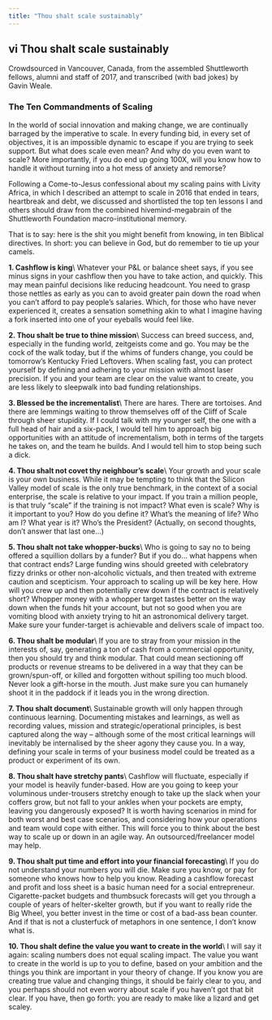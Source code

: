 ```yaml
---
title: "Thou shalt scale sustainably"
---
```


## **vi** Thou shalt scale sustainably

Crowdsourced in Vancouver, Canada, from the assembled Shuttleworth fellows, alumni and staff of 2017, and transcribed (with bad jokes) by Gavin&nbsp;Weale.

### The Ten Commandments of Scaling

In the world of social innovation and making change, we are continually barraged by the imperative to scale. In every funding bid, in every set of objectives, it is an impossible dynamic to escape if you are trying to seek support. But what does scale even mean? And why do you even want to scale? More importantly, if you do end up going 100X, will you know how to handle it without turning into a hot mess of anxiety and remorse?

Following a Come-to-Jesus confessional about my scaling pains with Livity Africa, in which I described an attempt to scale in 2016 that ended in tears, heartbreak and debt, we discussed and shortlisted the top ten lessons I and others should draw from the combined hivemind-megabrain of the Shuttleworth Foundation macro-institutional memory.

That is to say: here is the shit you might benefit from knowing, in ten Biblical directives. In short: you can believe in God, but do remember to tie up your camels.

**1. Cashflow is king**\\
Whatever your P&L or balance sheet says, if you see minus signs in your cashflow then you have to take action, and quickly. This may mean painful decisions like reducing headcount. You need to grasp those nettles as early as you can to avoid greater pain down the road when you can’t afford to pay people’s salaries. Which, for those who have never experienced it, creates a sensation something akin to what I imagine having a fork inserted into one of your eyeballs would feel like.

**2. Thou shalt be true to thine mission**\\
Success can breed success, and, especially in the funding world, zeitgeists come and go. You may be the cock of the walk today, but if the whims of funders change, you could be tomorrow’s Kentucky Fried Leftovers. When scaling fast, you can protect yourself by defining and adhering to your mission with almost laser precision. If you and your team are clear on the value want to create, you are less likely to sleepwalk into bad funding relationships.

**3. Blessed be the incrementalist**\\
There are hares. There are tortoises. And there are lemmings waiting to throw themselves off of the Cliff of Scale through sheer stupidity. If I could talk with my younger self, the one with a full head of hair and a six-pack, I would tell him to approach big opportunities with an attitude of incrementalism, both in terms of the targets he takes on, and the team he builds. And I would tell him to stop being such a dick.

**4. Thou shalt not covet thy neighbour’s scale**\\
Your growth and your scale is your own business. While it may be tempting to think that the Silicon Valley model of scale is the only true benchmark, in the context of a social enterprise, the scale is relative to your impact. If you train a million people, is that truly “scale” if the training is not impact? What even is scale? Why is it important to you? How do you define it? What’s the meaning of life? Who am I? What year is it? Who’s the President? (Actually, on second thoughts, don’t answer that last one…)

**5. Thou shalt not take whopper-bucks**\\
Who is going to say no to being offered a squillion dollars by a funder? But if you do… what happens when that contract ends? Large funding wins should greeted with celebratory fizzy drinks or other non-alcoholic victuals, and then treated with extreme caution and scepticism. Your approach to scaling up will be key here. How will you crew up and then potentially crew down if the contract is relatively short? Whopper money with a whopper target tastes better on the way down when the funds hit your account, but not so good when you are vomiting blood with anxiety trying to hit an astronomical delivery target. Make sure your funder-target is achievable and delivers scale of impact too.

**6. Thou shalt be modular**\\
If you are to stray from your mission in the interests of, say, generating a ton of cash from a commercial opportunity, then you should try and think modular. That could mean sectioning off products or revenue streams to be delivered in a way that they can be grown/spun-off, or killed and forgotten without spilling too much blood. Never look a gift-horse in the mouth. Just make sure you can humanely shoot it in the paddock if it leads you in the wrong direction.

**7. Thou shalt document**\\
Sustainable growth will only happen through continuous learning. Documenting mistakes and learnings, as well as recording values, mission and strategic/operational principles, is best captured along the way – although some of the most critical learnings will inevitably be internalised by the sheer agony they cause you. In a way, defining your scale in terms of your business model could be treated as a product or experiment of its own.

**8. Thou shalt have stretchy pants**\\
Cashflow will fluctuate, especially if your model is heavily funder-based. How are you going to keep your voluminous under-trousers stretchy enough to take up the slack when your coffers grow, but not fall to your ankles when your pockets are empty, leaving you dangerously exposed? It is worth having scenarios in mind for both worst and best case scenarios, and considering how your operations and team would cope with either. This will force you to think about the best way to scale up or down in an agile way. An outsourced/freelancer model may help.

**9. Thou shalt put time and effort into your financial forecasting**\\
If you do not understand your numbers you will die. Make sure you know, or pay for someone who knows how to help you know. Reading a cashflow fore&shy;cast and profit and loss sheet is a basic human need for a social entrepreneur. Cigarette-packet budgets and thumbsuck forecasts will get you through a couple of years of helter-skelter growth, but if you want to really ride the Big Wheel, you better invest in the time or cost of a bad-ass bean counter. And if that is not a clusterfuck of metaphors in one sentence, I don’t know what is.

**10. Thou shalt define the value you want to create in the world**\\
I will say it again: scaling numbers does not equal scaling impact. The value you want to create in the world is up to you to define, based on your ambition and the things you think are important in your theory of change. If you know you are creating true value and changing things, it should be fairly clear to you, and you perhaps should not even worry about scale if you haven’t got that bit clear. If you have, then go forth: you are ready to make like a lizard and get scaley.

